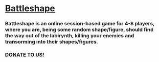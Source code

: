 # [Battleshape](http://battleshape.me)
### Battleshape is an online session-based game for 4-8 players, where you are, being some random shape/figure, should find the way out of the labirynth, killing your enemies and transorming into their shapes/figures.

### [DONATE TO US!](https://paypal.me/eserdyuk)
